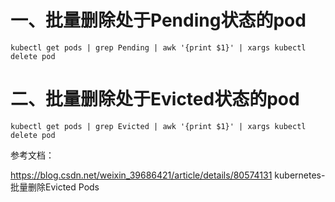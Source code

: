# 一、批量删除处于Pending状态的pod
```
kubectl get pods | grep Pending | awk '{print $1}' | xargs kubectl delete pod
```

# 二、批量删除处于Evicted状态的pod
```
kubectl get pods | grep Evicted | awk '{print $1}' | xargs kubectl delete pod
```

参考文档：

https://blog.csdn.net/weixin_39686421/article/details/80574131  kubernetes-批量删除Evicted Pods
